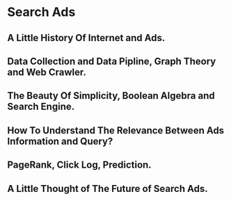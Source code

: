 # Search Ads
## A Little History Of Internet and Ads.
## Data Collection and Data Pipline, Graph Theory and Web Crawler.
## The Beauty Of Simplicity, Boolean Algebra and Search Engine.
## How To Understand The Relevance Between Ads Information and Query?
## PageRank, Click Log, Prediction.
## A Little Thought of The Future of Search Ads.
